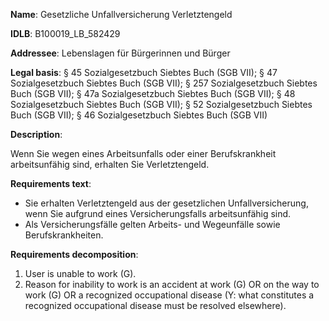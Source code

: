 <b>Name</b>: Gesetzliche Unfallversicherung Verletztengeld

<b>IDLB</b>: B100019_LB_582429

<b>Addressee</b>: Lebenslagen für Bürgerinnen und Bürger

<b>Legal basis</b>: § 45 Sozialgesetzbuch Siebtes Buch (SGB VII); § 47 Sozialgesetzbuch Siebtes Buch (SGB VII); § 257 Sozialgesetzbuch Siebtes Buch (SGB VII); § 47a Sozialgesetzbuch Siebtes Buch (SGB VII); § 48 Sozialgesetzbuch Siebtes Buch (SGB VII); § 52 Sozialgesetzbuch Siebtes Buch (SGB VII); § 46 Sozialgesetzbuch Siebtes Buch (SGB VII)

<b>Description</b>: 

Wenn Sie wegen eines Arbeitsunfalls oder einer Berufskrankheit arbeitsunfähig
sind, erhalten Sie Verletztengeld.

<b>Requirements text</b>:

  * Sie erhalten Verletztengeld aus der gesetzlichen Unfallversicherung, wenn Sie aufgrund eines Versicherungsfalls arbeitsunfähig sind.
  * Als Versicherungsfälle gelten Arbeits- und Wegeunfälle sowie Berufskrankheiten.

<b>Requirements decomposition</b>:

1. User is unable to work (G).
2. Reason for inability to work is an accident at work (G) OR on the way to work (G) OR a recognized occupational disease (Y: what constitutes a recognized occupational disease must be resolved elsewhere).